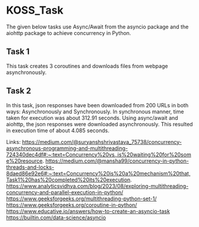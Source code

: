 # KOSS_Task
The given below tasks use Async/Await from the asyncio package and the aiohttp package to achieve concurrency in Python. 
## Task 1
This task creates 3 coroutines and downloads files from webpage asynchronously.
## Task 2
In this task, json responses have been downloaded from 200 URLs in both ways: Asynchronously and Synchronously.
In synchronous manner, time taken for execution was about 312.91 seconds.
Using async/await and aiohttp, the json responses were downloaded asynchronously. This resulted in execution time of about 4.085 seconds.

Links:
https://medium.com/@suryanshshrivastava_75738/concurrency-asynchronous-programming-and-multithreading-724340dec4df#:~:text=Concurrency%20vs.,is%20waiting%20for%20some%20resource.
https://medium.com/@mansha99/concurrency-in-python-threads-and-locks-8daed86e92e6#:~:text=Concurrency%20is%20a%20mechanism%20that,Task1%20has%20completed%20its%20execution.
https://www.analyticsvidhya.com/blog/2023/08/exploring-multithreading-concurrency-and-parallel-execution-in-python/
https://www.geeksforgeeks.org/multithreading-python-set-1/
https://www.geeksforgeeks.org/coroutine-in-python/
https://www.educative.io/answers/how-to-create-an-asyncio-task
https://builtin.com/data-science/asyncio
